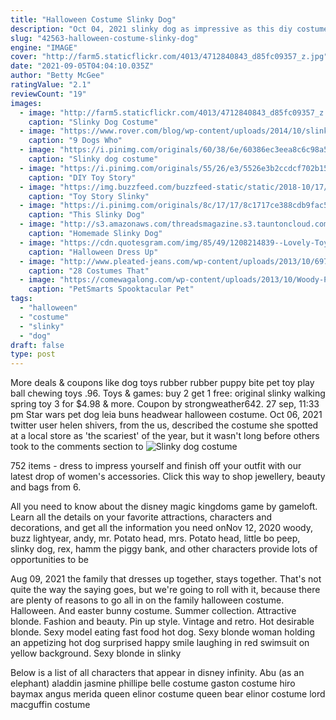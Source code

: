 ```yaml
---
title: "Halloween Costume Slinky Dog"
description: "Oct 04, 2021 slinky dog as impressive as this diy costume is, you can make things easier on yourself (and your ability to teach when not partying or posing for pictures) with a few modifications. Wear all brown, have one person don dog ears, and put some curly metal wire between you and your buddy for a perfect slinky"
slug: "42563-halloween-costume-slinky-dog"
engine: "IMAGE"
cover: "http://farm5.staticflickr.com/4013/4712840843_d85fc09357_z.jpg"
date: "2021-09-05T04:04:10.035Z"
author: "Betty McGee"
ratingValue: "2.1"
reviewCount: "19"
images:
  - image: "http://farm5.staticflickr.com/4013/4712840843_d85fc09357_z.jpg"
    caption: "Slinky Dog Costume"
  - image: "https://www.rover.com/blog/wp-content/uploads/2014/10/slinky-dog-dachshund-costume.jpg"
    caption: "9 Dogs Who"
  - image: "https://i.pinimg.com/originals/60/38/6e/60386ec3eea8c6c98a55415486edaf53.jpg"
    caption: "Slinky dog costume"
  - image: "https://i.pinimg.com/originals/55/26/e3/5526e3b2ccdcf702b15d0131010dd796.jpg"
    caption: "DIY Toy Story"
  - image: "https://img.buzzfeed.com/buzzfeed-static/static/2018-10/17/17/asset/buzzfeed-prod-web-04/sub-buzz-2480-1539810185-1.jpg?downsize=700:*&output-format=auto&output-quality=auto"
    caption: "Toy Story Slinky"
  - image: "https://i.pinimg.com/originals/8c/17/17/8c1717ce388cdb9fac5787a2576e065f.jpg"
    caption: "This Slinky Dog"
  - image: "http://s3.amazonaws.com/threadsmagazine.s3.tauntoncloud.com/app/uploads/2017/10/11092845/Slinky_Whole_Front_smPIX.jpg"
    caption: "Homemade Slinky Dog"
  - image: "https://cdn.quotesgram.com/img/85/49/1208214839--Lovely-Toy-Story-Slinky-Dog-Mascot-Costumes-Halloween-Costume-Outfit-Fancy-Dress-Suit-Adult-Size.jpg"
    caption: "Halloween Dress Up"
  - image: "http://www.pleated-jeans.com/wp-content/uploads/2013/10/697755ef8ff245f7f5ce2b894913de57-1.jpg"
    caption: "28 Costumes That"
  - image: "https://comewagalong.com/wp-content/uploads/2013/10/Woody-Pet-Halloween-Tee-Back.jpg"
    caption: "PetSmarts Spooktacular Pet"
tags:
  - "halloween"
  - "costume"
  - "slinky"
  - "dog"
draft: false
type: post
---
```


More deals & coupons like dog toys rubber rubber puppy bite pet toy play ball chewing toys .96.  Toys & games: buy 2 get 1 free: original slinky walking spring toy 3 for $4.98 & more. Coupon by strongweather642. 27 sep, 11:33 pm Star wars pet dog leia buns headwear halloween costume. Oct 06, 2021 twitter user helen shivers, from the us, described the costume she spotted at a local store as 'the scariest' of the year, but it wasn't long before others took to the comments section to
![Slinky dog costume](https://i.pinimg.com/originals/60/38/6e/60386ec3eea8c6c98a55415486edaf53.jpg "Slinky dog costume")

752 items - dress to impress yourself and finish off your outfit with our latest drop of women&#39;s accessories. Click this way to shop jewellery, beauty and bags from 6.
<!--inArticleAds-->

<!--galleryOne-->

All you need to know about the disney magic kingdoms game by gameloft. Learn all the details on your favorite attractions, characters and decorations, and get all the information you need onNov 12, 2020 woody, buzz lightyear, andy, mr. Potato head, mrs. Potato head, little bo peep, slinky dog, rex, hamm the piggy bank, and other characters provide lots of opportunities to be
<!--inArticleAds-->

<!--galleryTwo-->

Aug 09, 2021 the family that dresses up together, stays together. That's not quite the way the saying goes, but we're going to roll with it, because there are plenty of reasons to go all in on the family halloween costume. Halloween. And easter bunny costume. Summer collection. Attractive blonde. Fashion and beauty. Pin up style. Vintage and retro. Hot desirable blonde.  Sexy model eating fast food hot dog. Sexy blonde woman holding an appetizing hot dog surprised happy smile laughing in red swimsuit on yellow background. Sexy blonde in slinky
<!--galleryThree-->

Below is a list of all characters that appear in disney infinity. Abu (as an elephant) aladdin jasmine phillipe belle costume gaston costume hiro baymax angus merida queen elinor costume queen bear elinor costume lord macguffin costume
